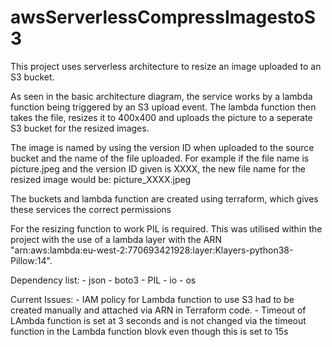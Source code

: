 # awsServerlessCompressImagestoS3

<FILL LATER>

This project uses serverless architecture to resize an image uploaded to an S3
bucket.

As seen in the basic architecture diagram, the service works by a lambda function
being triggered by an S3 upload event. The lambda function then takes the file,
resizes it to 400x400 and uploads the picture to a seperate S3 bucket for the
resized images.

The image is named by using the version ID when uploaded to the source bucket 
and the name of the file uploaded. For example if the file name is picture.jpeg 
and the version ID given is XXXX, the new file name for the resized image would be:
picture_XXXX.jpeg


The buckets and lambda function are created using terraform, which gives these
services the correct permissions

For the resizing function to work PIL is required. This was utilised within the
project with the use of a lambda layer with the ARN  
"arn:aws:lambda:eu-west-2:770693421928:layer:Klayers-python38-Pillow:14".

Dependency list:
    - json
    - boto3
    - PIL
    - io
    - os
    
Current Issues:
    - IAM policy for Lambda function to use S3 had to be created manually
    and attached via ARN in Terraform code.
    - Timeout of LAmbda function is set at 3 seconds and is not changed via the
    timeout function in the Lambda function blovk even though this is set to 15s
    
